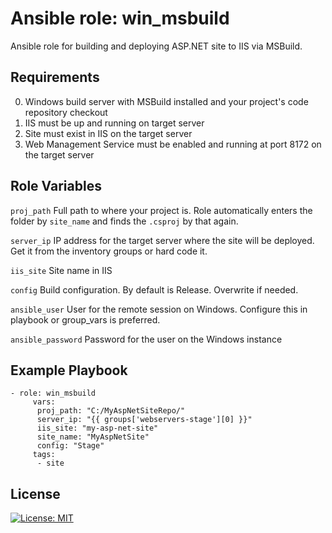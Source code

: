 Ansible role: win_msbuild
=========

Ansible role for building and deploying ASP.NET site to IIS via MSBuild.

Requirements
------------
0. Windows build server with MSBuild installed and your project's code repository checkout
1. IIS must be up and running on target server
2. Site must exist in IIS on the target server
3. Web Management Service must be enabled and running at port 8172 on the target server

Role Variables
--------------

`proj_path`
Full path to where your project is. Role automatically enters the folder by `site_name` and finds the `.csproj` by that again. 

`server_ip`
IP address for the target server where the site will be deployed. Get it from the inventory groups or hard code it. 

`iis_site`
Site name in IIS

`config`
Build configuration. By default is Release. Overwrite if needed.

`ansible_user` 
User for the remote session on Windows. Configure this in playbook or group_vars is preferred.

`ansible_password`
Password for the user on the Windows instance

Example Playbook
----------------

```
- role: win_msbuild
     vars: 
      proj_path: "C:/MyAspNetSiteRepo/"
      server_ip: "{{ groups['webservers-stage'][0] }}"
      iis_site: "my-asp-net-site"
      site_name: "MyAspNetSite"
      config: "Stage"
     tags: 
      - site
```

License
-------

[![License: MIT](https://img.shields.io/badge/License-MIT-yellow.svg)](https://opensource.org/licenses/MIT)

